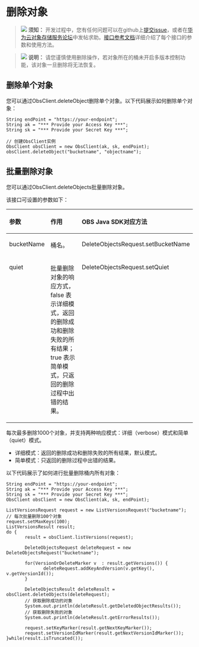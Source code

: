 # 删除对象<a name="obs_21_0804"></a>

>![](public_sys-resources/icon-notice.gif) **须知：** 
>开发过程中，您有任何问题可以在github上[提交issue](https://github.com/huaweicloud/huaweicloud-sdk-java-obs/issues)，或者在[华为云对象存储服务论坛](https://bbs.huaweicloud.com/forum/forum-620-1.html)中发帖求助。[接口参考文档](https://obssdk.obs.cn-north-1.myhuaweicloud.com/apidoc/cn/java/index.html)详细介绍了每个接口的参数和使用方法。

>![](public_sys-resources/icon-note.gif) **说明：** 
>请您谨慎使用删除操作，若对象所在的桶未开启多版本控制功能，该对象一旦删除将无法恢复。

## 删除单个对象<a name="section179775814719"></a>

您可以通过ObsClient.deleteObject删除单个对象。以下代码展示如何删除单个对象：

```
String endPoint = "https://your-endpoint";
String ak = "*** Provide your Access Key ***";
String sk = "*** Provide your Secret Key ***";

// 创建ObsClient实例
ObsClient obsClient = new ObsClient(ak, sk, endPoint);
obsClient.deleteObject("bucketname", "objectname");
```

## 批量删除对象<a name="section173306884820"></a>

您可以通过ObsClient.deleteObjects批量删除对象。

该接口可设置的参数如下：

<a name="table673564717427"></a>
<table><thead align="left"><tr id="row157351647194217"><th class="cellrowborder" valign="top" width="21.04210421042104%" id="mcps1.1.4.1.1"><p id="p7735204744212"><a name="p7735204744212"></a><a name="p7735204744212"></a><strong id="b573584704219"><a name="b573584704219"></a><a name="b573584704219"></a>参数</strong></p>
</th>
<th class="cellrowborder" valign="top" width="45.62456245624562%" id="mcps1.1.4.1.2"><p id="p147354475427"><a name="p147354475427"></a><a name="p147354475427"></a><strong id="b13735164712421"><a name="b13735164712421"></a><a name="b13735164712421"></a>作用</strong></p>
</th>
<th class="cellrowborder" valign="top" width="33.33333333333333%" id="mcps1.1.4.1.3"><p id="p1356414283519"><a name="p1356414283519"></a><a name="p1356414283519"></a><strong id="b1156422814518"><a name="b1156422814518"></a><a name="b1156422814518"></a>OBS Java SDK对应方法</strong></p>
</th>
</tr>
</thead>
<tbody><tr id="row159001353253"><td class="cellrowborder" valign="top" width="21.04210421042104%" headers="mcps1.1.4.1.1 "><p id="p8900185122517"><a name="p8900185122517"></a><a name="p8900185122517"></a>bucketName</p>
</td>
<td class="cellrowborder" valign="top" width="45.62456245624562%" headers="mcps1.1.4.1.2 "><p id="p2900754257"><a name="p2900754257"></a><a name="p2900754257"></a>桶名。</p>
</td>
<td class="cellrowborder" valign="top" width="33.33333333333333%" headers="mcps1.1.4.1.3 "><p id="p16900205172515"><a name="p16900205172515"></a><a name="p16900205172515"></a>DeleteObjectsRequest.setBucketName</p>
</td>
</tr>
<tr id="row1973519478422"><td class="cellrowborder" valign="top" width="21.04210421042104%" headers="mcps1.1.4.1.1 "><p id="p20735104715427"><a name="p20735104715427"></a><a name="p20735104715427"></a>quiet</p>
</td>
<td class="cellrowborder" valign="top" width="45.62456245624562%" headers="mcps1.1.4.1.2 "><p id="p97359478423"><a name="p97359478423"></a><a name="p97359478423"></a>批量删除对象的响应方式，false 表示详细模式，返回的删除成功和删除失败的所有结果；true 表示简单模式，只返回的删除过程中出错的结果。</p>
</td>
<td class="cellrowborder" valign="top" width="33.33333333333333%" headers="mcps1.1.4.1.3 "><p id="p1736194713427"><a name="p1736194713427"></a><a name="p1736194713427"></a>DeleteObjectsRequest.setQuiet</p>
</td>
</tr>
</tbody>
</table>

每次最多删除1000个对象，并支持两种响应模式：详细（verbose）模式和简单（quiet）模式。

-   详细模式：返回的删除成功和删除失败的所有结果，默认模式。
-   简单模式：只返回的删除过程中出错的结果。

以下代码展示了如何进行批量删除桶内所有对象：

```
String endPoint = "https://your-endpoint";
String ak = "*** Provide your Access Key ***";
String sk = "*** Provide your Secret Key ***";
ObsClient obsClient = new ObsClient(ak, sk, endPoint);

ListVersionsRequest request = new ListVersionsRequest("bucketname");
// 每次批量删除100个对象
request.setMaxKeys(100);
ListVersionsResult result;
do {  
       result = obsClient.listVersions(request);
       
       DeleteObjectsRequest deleteRequest = new DeleteObjectsRequest("bucketname");
       
       for(VersionOrDeleteMarker v  : result.getVersions()) {
              deleteRequest.addKeyAndVersion(v.getKey(), v.getVersionId());
       }
       
       DeleteObjectsResult deleteResult = obsClient.deleteObjects(deleteRequest);
       // 获取删除成功的对象
       System.out.println(deleteResult.getDeletedObjectResults());
       // 获取删除失败的对象
       System.out.println(deleteResult.getErrorResults());
       
       request.setKeyMarker(result.getNextKeyMarker());
       request.setVersionIdMarker(result.getNextVersionIdMarker());
}while(result.isTruncated());
```

